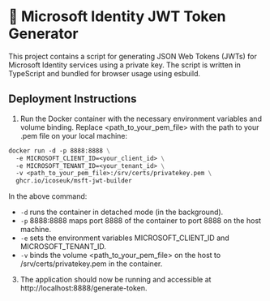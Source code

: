 # 🚀 Microsoft Identity JWT Token Generator

This project contains a script for generating JSON Web Tokens (JWTs) for Microsoft Identity services using a private key. The script is written in TypeScript and bundled for browser usage using esbuild. 

## Deployment Instructions

1. Run the Docker container with the necessary environment variables and volume binding. Replace <path_to_your_pem_file> with the path to your .pem file on your local machine:

```dockerfile
docker run -d -p 8888:8888 \
  -e MICROSOFT_CLIENT_ID=<your_client_id> \
  -e MICROSOFT_TENANT_ID=<your_tenant_id> \
  -v <path_to_your_pem_file>:/srv/certs/privatekey.pem \
  ghcr.io/icoseuk/msft-jwt-builder
```

In the above command:

- `-d` runs the container in detached mode (in the background).
- `-p` 8888:8888 maps port 8888 of the container to port 8888 on the host machine.
- `-e` sets the environment variables MICROSOFT_CLIENT_ID and MICROSOFT_TENANT_ID.
- `-v` binds the volume <path_to_your_pem_file> on the host to /srv/certs/privatekey.pem in the container.

3. The application should now be running and accessible at http://localhost:8888/generate-token.